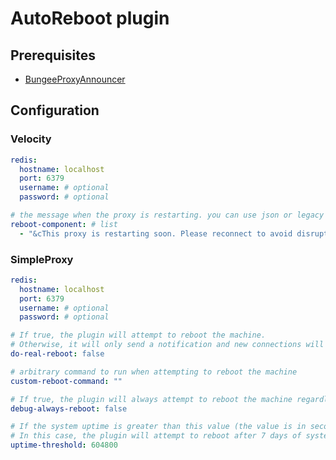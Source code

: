 # AutoReboot plugin

## Prerequisites

- [BungeeProxyAnnouncer](https://github.com/AzisabaNetwork/BungeeProxyAnnouncer/tree/velocity)

## Configuration

### Velocity

```yml
redis:
  hostname: localhost
  port: 6379
  username: # optional
  password: # optional

# the message when the proxy is restarting. you can use json or legacy (&) format.
reboot-component: # list
  - "&cThis proxy is restarting soon. Please reconnect to avoid disruption."
```

### SimpleProxy

```yml
redis:
  hostname: localhost
  port: 6379
  username: # optional
  password: # optional

# If true, the plugin will attempt to reboot the machine.
# Otherwise, it will only send a notification and new connections will be denied.
do-real-reboot: false

# arbitrary command to run when attempting to reboot the machine
custom-reboot-command: ""

# If true, the plugin will always attempt to reboot the machine regardless of the system uptime.
debug-always-reboot: false

# If the system uptime is greater than this value (the value is in seconds), the plugin will attempt to reboot the machine.
# In this case, the plugin will attempt to reboot after 7 days of system uptime.
uptime-threshold: 604800 
```

